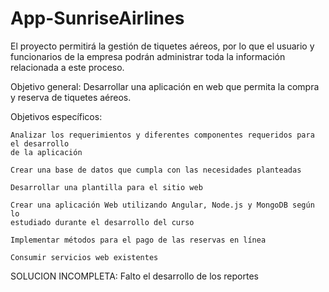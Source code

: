 # App-SunriseAirlines
El proyecto permitirá la gestión de tiquetes aéreos, por lo que el usuario y funcionarios de la empresa podrán administrar toda la información relacionada a este proceso.

Objetivo general:
    Desarrollar una aplicación en web que permita la compra y reserva de tiquetes aéreos.
    
Objetivos específicos:
    
    Analizar los requerimientos y diferentes componentes requeridos para el desarrollo
    de la aplicación
    
    Crear una base de datos que cumpla con las necesidades planteadas
    
    Desarrollar una plantilla para el sitio web
    
    Crear una aplicación Web utilizando Angular, Node.js y MongoDB según lo
    estudiado durante el desarrollo del curso
    
    Implementar métodos para el pago de las reservas en línea
    
    Consumir servicios web existentes

SOLUCION INCOMPLETA:
Falto el desarrollo de los reportes 
